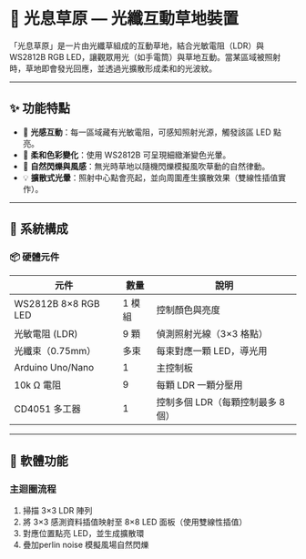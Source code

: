 # 🌿 光息草原 — 光纖互動草地裝置

「光息草原」是一片由光纖草組成的互動草地，結合光敏電阻（LDR）與 WS2812B RGB LED，讓觀眾用光（如手電筒）與草地互動。當某區域被照射時，草地即會發光回應，並透過光擴散形成柔和的光波紋。

---

## ✨ 功能特點

- 🌱 **光感互動**：每一區域藏有光敏電阻，可感知照射光源，觸發該區 LED 點亮。
- 🌈 **柔和色彩變化**：使用 WS2812B 可呈現細緻漸變色光暈。
- 💨 **自然閃爍與風感**：無光時草地以隨機閃爍模擬風吹草動的自然律動。
- 💡 **擴散式光暈**：照射中心點會亮起，並向周圍產生擴散效果（雙線性插值實作）。

---

## 🔧 系統構成

### 📦 硬體元件

| 元件               | 數量       | 說明                                |
|--------------------|------------|-------------------------------------|
| WS2812B 8×8 RGB LED | 1 模組     | 控制顏色與亮度                     |
| 光敏電阻 (LDR)      | 9 顆       | 偵測照射光線（3×3 格點）           |
| 光纖束（0.75mm）    | 多束       | 每束對應一顆 LED，導光用           |
| Arduino Uno/Nano   | 1           | 主控制板                            |
| 10k Ω 電阻          | 9           | 每顆 LDR 一顆分壓用                |
| CD4051 多工器       | 1           | 控制多個 LDR（每顆控制最多 8 個） |


---

## 🧠 軟體功能

### 主迴圈流程

1. 掃描 3×3 LDR 陣列
2. 將 3×3 感測資料插值映射至 8×8 LED 面板（使用雙線性插值）
3. 對應位置點亮 LED，並生成擴散環
4. 疊加perlin noise 模擬風場自然閃爍

